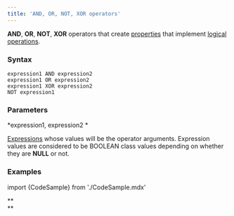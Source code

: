```yaml
---
title: 'AND, OR, NOT, XOR operators'
---
```


**AND**, **OR**, **NOT**, **XOR** operators that create [properties](Properties.md) that implement [logical operations](Logical_operators_AND_OR_NOT_XOR.md).

### Syntax

    expression1 AND expression2
    expression1 OR expression2
    expression1 XOR expression2
    NOT expression1

### Parameters

*expression1, expression2 *

[Expressions](Expression.md) whose values will be the operator arguments. Expression values are considered to be BOOLEAN class values depending on whether they are **NULL** or not.

### Examples


import {CodeSample} from './CodeSample.mdx'

<CodeSample url="http://documentation.lsfusion.org:5000/sample?file=OperatorPropertySample&block=aonx"/>

**  
**
